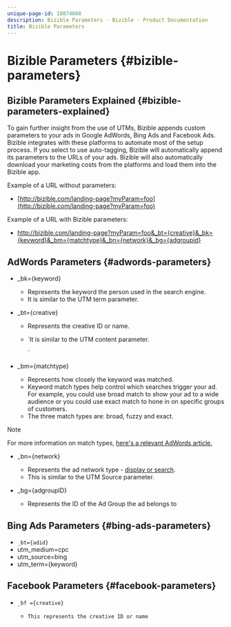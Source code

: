 ```yaml
---
unique-page-id: 18874608
description: Bizible Parameters - Bizible - Product Documentation
title: Bizible Parameters
---
```


# Bizible Parameters {#bizible-parameters}

## Bizible Parameters Explained {#bizible-parameters-explained}

To gain further insight from the use of UTMs, Bizible appends custom parameters to your ads in Google AdWords, Bing Ads and Facebook Ads. Bizible integrates with these platforms to automate most of the setup process. If you select to use auto-tagging, Bizible will automatically append its parameters to the URLs of your ads. Bizible will also automatically download your marketing costs from the platforms and load them into the Bizible app.

Example of a URL without parameters:

* [http://bizible.com/landing-page?myParam=foo](http://bizible.com/landing-page?myParam=foo)

Example of a URL with Bizible parameters:

* http://bizible.com/landing-page?myParam=foo&_bt={creative}&_bk={keyword}&_bm={matchtype}&_bn={network}&_bg={adgroupid}

## AdWords Parameters {#adwords-parameters}

* _bk={keyword}

    * Represents the keyword the person used in the search engine.
    * It is similar to the UTM term parameter.

* _bt={creative}

    * Represents the creative ID or name. 
    * `It is similar to the UTM content parameter.  
  
      `

* _bm={matchtype}

    * Represents how closely the keyword was matched. 
    * Keyword match types help control which searches trigger your ad. For example, you could use broad match to show your ad to a wide audience or you could use exact match to hone in on specific groups of customers.
    * The three match types are: broad, fuzzy and exact.

>[!NOTE]
>
>For more information on match types, [here's a relevant AdWords article.](http://support.google.com/adwords/answer/2497836?hl=en)

* _bn={network}

    * Represents the ad network type - [display or search](http://support.google.com/adwords/answer/1752334?hl=en). 
    * This is similar to the UTM Source parameter.

* _bg={adgroupID}

    * Represents the ID of the Ad Group the ad belongs to

## Bing Ads Parameters {#bing-ads-parameters}

* `_bt={adid}`
* utm_medium=cpc
* utm_source=bing
* utm_term={keyword}

## Facebook Parameters {#facebook-parameters}

* `_bf ={creative}`

    * `This represents the creative ID or name`

